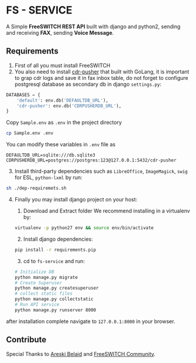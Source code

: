 FS - SERVICE
============

A Simple **FreeSWITCH REST API** built with django and python2, sending and receiving **FAX**, sending **Voice Message**.

## Requirements

1. First of all you must install FreeSWITCH
2. You also need to install [cdr-pusher](https://github.com/areski/cdr-pusher) that built with GoLang, it is important to grap cdr logs and save it in fax inbox table, do not forget to configure postgresql database as secondary db in django `settings.py`:
```python
DATABASES = {
    'default': env.db('DEFAULTDB_URL'),
    'cdr-pusher': env.db('CDRPUSHERDB_URL'),
}
````
Copy `Sample.env` as `.env` in the project directory
```sh
cp Sample.env .env
```
You can modify these variables in `.env` file as
```
DEFAULTDB_URL=sqlite:///db.sqlite3
CDRPUSHERDB_URL=postgres://postgres:123@127.0.0.1:5432/cdr-pusher
```
3. Install third-party dependencies such as `LibreOffice`, `ImageMagick`, `swig` for ESL, `python-lxml` by run: 

```sh
sh ./dep-requiremets.sh
```

4. Finally you may install django project on your host:
	
	1. Download and Extract folder We recommend installing in a virtualenv by: 
	```sh 
	virtualenv -p python27 env && source env/bin/activate
	```
	2. Install django dependencies:
	```sh 
	pip install -r requirements.pip
	```
	3. cd to `fs-service` and run:
	```sh
	# Initialize DB
	python manage.py migrate
	# Create Superuser
	python manage.py createsuperuser
	# collect static files
	python manage.py collectstatic
	# Run API service
	python manage.py runserver 8000
	```

after installation complete navigate to `127.0.0.1:8000` in your browser.

## Contribute
Special Thanks to [Areski Belaid](https://github.com/areski) and [FreeSWITCH Community](https://freeswitch.org).